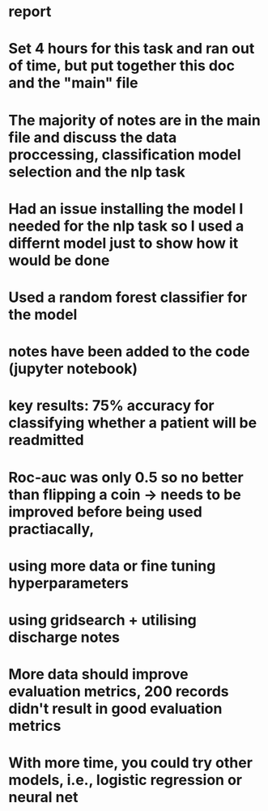 # report

# Set 4 hours for this task and ran out of time, but put together this doc and the "main" file
# The majority of notes are in the main file and discuss the data proccessing, classification model selection and the nlp task
# Had an issue installing the model I needed for the nlp task so I used a differnt model just to show how it would be done

# Used a random forest classifier for the model 
# notes have been added to the code (jupyter notebook)

# key results: 75% accuracy for classifying whether a patient will be readmitted
# Roc-auc was only 0.5 so no better than flipping a coin -> needs to be improved before being used practiacally, 
# using more data or fine tuning hyperparameters 
# using gridsearch + utilising discharge notes
# More data should improve evaluation metrics, 200 records didn't result in good evaluation metrics
# With more time, you could try other models, i.e., logistic regression or neural net